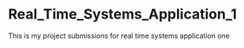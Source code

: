 # Real_Time_Systems_Application_1
This is my project submissions for real time systems application one

